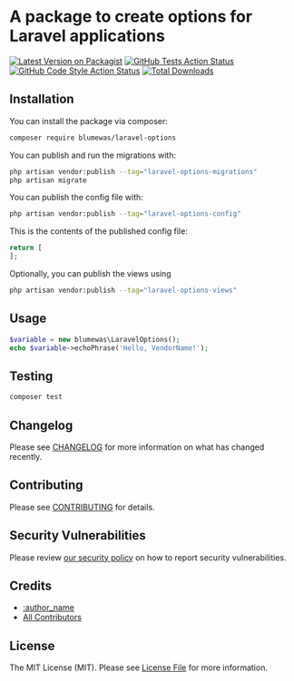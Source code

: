 # A package to create options for Laravel applications

[![Latest Version on Packagist](https://img.shields.io/packagist/v/blumewas/laravel-options.svg?style=flat-square)](https://packagist.org/packages/blumewas/laravel-options)
[![GitHub Tests Action Status](https://img.shields.io/github/actions/workflow/status/blumewas/laravel-options/run-tests.yml?branch=main&label=tests&style=flat-square)](https://github.com/blumewas/laravel-options/actions?query=workflow%3Arun-tests+branch%3Amain)
[![GitHub Code Style Action Status](https://img.shields.io/github/actions/workflow/status/blumewas/laravel-options/fix-php-code-style-issues.yml?branch=main&label=code%20style&style=flat-square)](https://github.com/blumewas/laravel-options/actions?query=workflow%3A"Fix+PHP+code+style+issues"+branch%3Amain)
[![Total Downloads](https://img.shields.io/packagist/dt/blumewas/laravel-options.svg?style=flat-square)](https://packagist.org/packages/blumewas/laravel-options)



## Installation

You can install the package via composer:

```bash
composer require blumewas/laravel-options
```

You can publish and run the migrations with:

```bash
php artisan vendor:publish --tag="laravel-options-migrations"
php artisan migrate
```

You can publish the config file with:

```bash
php artisan vendor:publish --tag="laravel-options-config"
```

This is the contents of the published config file:

```php
return [
];
```

Optionally, you can publish the views using

```bash
php artisan vendor:publish --tag="laravel-options-views"
```

## Usage

```php
$variable = new blumewas\LaravelOptions();
echo $variable->echoPhrase('Hello, VendorName!');
```

## Testing

```bash
composer test
```

## Changelog

Please see [CHANGELOG](CHANGELOG.md) for more information on what has changed recently.

## Contributing

Please see [CONTRIBUTING](CONTRIBUTING.md) for details.

## Security Vulnerabilities

Please review [our security policy](../../security/policy) on how to report security vulnerabilities.

## Credits

- [:author_name](https://github.com/:author_username)
- [All Contributors](../../contributors)

## License

The MIT License (MIT). Please see [License File](LICENSE.md) for more information.
